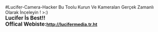#Lucifer-Camera-Hacker
Bu Toolu Kurun Ve Kameraları Gerçek Zamanlı Olarak İnceleyin ! >:)<br> 
<strong><big>Lucifer İs Best!!</big></styong><br>
<big>Offical Webiste:</big>http://lucifermedia.tr.ht
